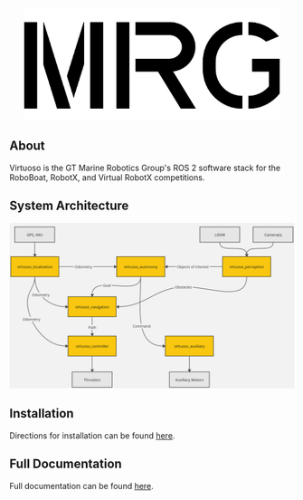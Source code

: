 <p align="center">
<img src="/documentation/images/mrg_logo.png" height="200px" />
</p>

## About
Virtuoso is the GT Marine Robotics Group's ROS 2 software stack for the RoboBoat, RobotX, and Virtual RobotX competitions.

## System Architecture

![Virtuoso System Architecture](/documentation/images/virtuoso_architecture.jpg)

## Installation
Directions for installation can be found [here](/documentation/install.md).

## Full Documentation
Full documentation can be found [here](/documentation/contents.md).
